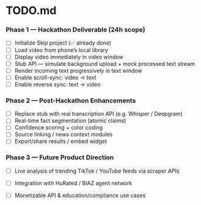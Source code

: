 # TODO.md

### Phase 1 — Hackathon Deliverable (24h scope)
- [ ] Initialize Skip project (✅ already done)
- [ ] Load video from phone’s local library
- [ ] Display video immediately in video window
- [ ] Stub API — simulate background upload + mock processed text stream
- [ ] Render incoming text progressively in text window
- [ ] Enable scroll-sync: video → text
- [ ] Enable reverse sync: text → video

### Phase 2 — Post-Hackathon Enhancements
- [ ] Replace stub with real transcription API (e.g. Whisper / Deepgram)
- [ ] Real-time fact segmentation (atomic claims)
- [ ] Confidence scoring + color coding
- [ ] Source linking / news context modules
- [ ] Export/share results / embed widget

### Phase 3 — Future Product Direction
- [ ] Live analysis of trending TikTok / YouTube feeds via scraper APIs
- [ ] Integration with HuRated / BIAZ agent network
- [ ] Monetizable API & education/compliance use cases

